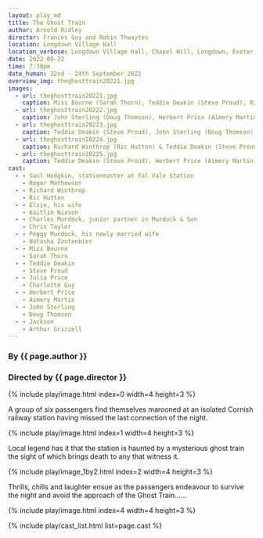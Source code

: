 ```yaml
---
layout: play_md
title: The Ghost Train
author: Arnold Ridley
director: Frances Guy and Robin Thwaytes
location: Longdown Village Hall
location_verbose: Longdown Village Hall, Chapel Hill, Longdown, Exeter, EX6 7SN
date: 2022-09-22
time: 7:30pm
date_human: 22nd - 24th September 2022
overview_img: theghosttrain20221.jpg
images:
  - url: theghosttrain20221.jpg
    caption: Miss Bourne (Sarah Thorn), Teddie Deakin (Steve Proud), Richard Winthrop (Ric Hutton) & Saul Hodgkin (Roger Mathewson)
  - url: theghosttrain20222.jpg
    caption: John Sterling (Doug Thomson), Herbert Price (Aimery Martin), Julia Price (Charlotte Guy), Elsie Winthrop (Kaitlin Nixson) & Peggy Murdock (Natasha Zoutenbier)
  - url: theghosttrain20223.jpg
    caption: Teddie Deakin (Steve Proud), John Sterling (Doug Thomson), Julia Price (Charlotte Guy), Elsie Winthrop (Kaitlin Nixson) & Peggy Murdock (Natasha Zoutenbier)
  - url: theghosttrain20224.jpg
    caption: Richard Winthrop (Ric Hutton) & Teddie Deakin (Steve Proud)
  - url: theghosttrain20225.jpg
    caption: Teddie Deakin (Steve Proud), Herbert Price (Aimery Martin), Jackson (Arthur Grizzell), Saul Hodgkin (Roger Mathewson) & Charles Murdock (Matt Ryder)
cast:
  - - Saul Hodgkin, stationmaster at Fal Vale Station
    - Roger Mathewson
  - - Richard Winthrop
    - Ric Hutton
  - - Elsie, his wife
    - Kaitlin Nixson
  - - Charles Murdock, junior partner in Murdock & Son
    - Chris Taylor
  - - Peggy Murdock, his newly married wife
    - Natasha Zoutenbier
  - - Miss Bourne
    - Sarah Thorn
  - - Teddie Deakin
    - Steve Proud
  - - Julia Price
    - Charlotte Guy
  - - Herbert Price
    - Aimery Martin
  - - John Sterling
    - Doug Thomson
  - - Jackson
    - Arthur Grizzell
---
```


### By {{ page.author }}
### Directed by {{ page.director }}

{% include play/image.html index=0 width=4 height=3 %}

A group of six passengers find themselves marooned at an isolated Cornish
railway station having missed the last connection of the night.

{% include play/image.html index=1 width=4 height=3 %}

Local legend has it that the station is haunted by a mysterious ghost train the
sight of which brings death to any that witness it.

{% include play/image_1by2.html index=2 width=4 height=3 %}

Thrills, chills and laughter ensue as the passengers endeavour to survive the
night and avoid the approach of the Ghost Train……

{% include play/image.html index=4 width=4 height=3 %}

{% include play/cast_list.html list=page.cast %}

